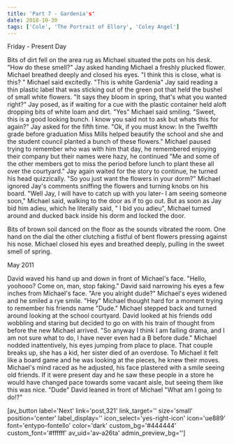 ```yaml
---
title: 'Part 7 - Gardenia's'
date: 2018-10-30
tags: ['Cole', 'The Portrait of Ellory', 'Coley Angel']
---
```


Friday - Present Day

Bits of dirt fell on the area rug as Michael situated the pots on his desk. "How do these smell?" Jay asked handing Michael a freshly plucked flower. Michael breathed deeply and closed his eyes. "I think this is close, what is this? " Michael said excitedly. "This is white Gardenia" Jay said reading a thin plastic label that was sticking out of the green pot that held the bushel of small white flowers. "It says they bloom in spring, that's what you wanted right?" Jay posed, as if waiting for a cue with the plastic container held aloft dropping bits of white loam and dirt. "Yes" Michael said smiling. "Sweet, this is a good looking bunch. I know you said not to ask but whats this for again?" Jay asked for the fifth time. "Ok, if you must know: In the Twelfth grade before graduation Miss Mills helped beautify the school and she and the student council planted a bunch of these flowers." Michael paused trying to remember who was with him that day, he remembered enjoying their company but their names were hazy, he continued "Me and some of the other members got to miss the period before lunch to plant these all over the courtyard." Jay again waited for the story to continue, he turned his head quizzically. "So you just want the flowers in your dorm?" Michael ignored Jay's comments sniffing the flowers and turning knobs on his board. "Well Jay, I will have to catch up with you later- I am seeing someone soon," Michael said, walking to the door as if to go out. But as soon as Jay bid him adieu, which he literally said, " I bid you adieu", Michael turned around and ducked back inside his dorm and locked the door.

Bits of brown soil danced on the floor as the sounds vibrated the room. One hand on the dial the other clutching a fistful of bent flowers pressing against his nose. Michael closed his eyes and breathed deeply, pulling in the sweet smell of spring.

May 2011

David waved his hand up and down in front of Michael's face. "Hello, yoohooo? Come on, man, stop faking." David said narrowing his eyes a few inches from Michael's face. "Are you alright dude?" Michael's eyes widened and he smiled a rye smile. "Hey" Michael thought hard for a moment trying to remember his friends name "Dude." Michael stepped back and turned around looking at the school courtyard. David looked at his friends odd wobbling and staring but decided to go on with his train of thought from before the new Michael arrived. "So anyway I think I am failing drama, and I am not sure what to do, I have never even had a B before dude." Michael nodded inattentively, his eyes jumping from place to place. That couple breaks up, she has a kid, her sister died of an overdose. To Michael it felt like a board game and he was looking at the pieces, he knew their moves. Michael's mind raced as he adjusted, his face plastered with a smile seeing old friends. If it were present day and he saw these people in a store he would have changed pace towards some vacant aisle, but seeing them like this was nice. "Dude" David leaned in front of Michael "What am I going to do!?"

[av_button label='Next' link='post,321' link_target='' size='small' position='center' label_display='' icon_select='yes-right-icon' icon='ue889' font='entypo-fontello' color='dark' custom_bg='#444444' custom_font='#ffffff' av_uid='av-a26ta' admin_preview_bg='']
